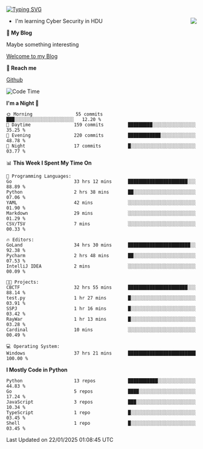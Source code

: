[![Typing SVG](https://readme-typing-svg.herokuapp.com?font=Fira+Code&pause=1000&random=false&width=450&height=60&lines=Hello+%F0%9F%91%8B%F0%9F%8F%BB;I'm+JBNRZ)](https://git.io/typing-svg)

<a href="#">
  <img align="right" src="https://github-readme-stats.vercel.app/api?username=JBNRZ&show_icons=true&bg_color=15,f2f7fd,E0EAFC" />
</a>

- I'm learning Cyber Security in HDU

 **🌱 My Blog**

Maybe something interesting

[Welcome to my Blog](https://jbnrz.com.cn/)

 **💬 Reach me** 

[Github](https://github.com/JBNRZ)


<!--START_SECTION:waka-->
![Code Time](http://img.shields.io/badge/Code%20Time-855%20hrs%2037%20mins-blue)

**I'm a Night 🦉** 

```text
🌞 Morning                55 commits          ███░░░░░░░░░░░░░░░░░░░░░░   12.20 % 
🌆 Daytime                159 commits         █████████░░░░░░░░░░░░░░░░   35.25 % 
🌃 Evening                220 commits         ████████████░░░░░░░░░░░░░   48.78 % 
🌙 Night                  17 commits          █░░░░░░░░░░░░░░░░░░░░░░░░   03.77 % 
```


📊 **This Week I Spent My Time On** 

```text
💬 Programming Languages: 
Go                       33 hrs 12 mins      ██████████████████████░░░   88.89 % 
Python                   2 hrs 38 mins       ██░░░░░░░░░░░░░░░░░░░░░░░   07.06 % 
YAML                     42 mins             ░░░░░░░░░░░░░░░░░░░░░░░░░   01.90 % 
Markdown                 29 mins             ░░░░░░░░░░░░░░░░░░░░░░░░░   01.29 % 
CSV/TSV                  7 mins              ░░░░░░░░░░░░░░░░░░░░░░░░░   00.33 % 

🔥 Editors: 
GoLand                   34 hrs 30 mins      ███████████████████████░░   92.38 % 
Pycharm                  2 hrs 48 mins       ██░░░░░░░░░░░░░░░░░░░░░░░   07.53 % 
IntelliJ IDEA            2 mins              ░░░░░░░░░░░░░░░░░░░░░░░░░   00.09 % 

🐱‍💻 Projects: 
CBCTF                    32 hrs 55 mins      ██████████████████████░░░   88.14 % 
test.py                  1 hr 27 mins        █░░░░░░░░░░░░░░░░░░░░░░░░   03.91 % 
SSPJ                     1 hr 16 mins        █░░░░░░░░░░░░░░░░░░░░░░░░   03.42 % 
RayWar                   1 hr 13 mins        █░░░░░░░░░░░░░░░░░░░░░░░░   03.28 % 
Cardinal                 10 mins             ░░░░░░░░░░░░░░░░░░░░░░░░░   00.49 % 

💻 Operating System: 
Windows                  37 hrs 21 mins      █████████████████████████   100.00 % 
```

**I Mostly Code in Python** 

```text
Python                   13 repos            ███████████░░░░░░░░░░░░░░   44.83 % 
Go                       5 repos             ████░░░░░░░░░░░░░░░░░░░░░   17.24 % 
JavaScript               3 repos             ███░░░░░░░░░░░░░░░░░░░░░░   10.34 % 
TypeScript               1 repo              █░░░░░░░░░░░░░░░░░░░░░░░░   03.45 % 
Shell                    1 repo              █░░░░░░░░░░░░░░░░░░░░░░░░   03.45 % 
```




 Last Updated on 22/01/2025 01:08:45 UTC
<!--END_SECTION:waka-->
